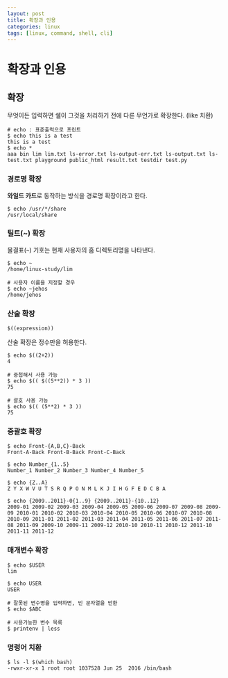 ```yaml
---
layout: post
title: 확장과 인용
categories: linux
tags: [linux, command, shell, cli]
---
```


# 확장과 인용
## 확장
무엇이든 입력하면 쉘이 그것을 처리하기 전에 다른 무언가로 확장한다. (like 치환)

```shell
# echo : 표준출력으로 프린트
$ echo this is a test
this is a test
$ echo *
aaa bin lim lim.txt ls-error.txt ls-output-err.txt ls-output.txt ls-test.txt playground public_html result.txt testdir test.py
```

### 경로명 확장
**와일드 카드**로 동작하는 방식을 경로명 확장이라고 한다.

```shell
$ echo /usr/*/share
/usr/local/share
```

### 틸트(~) 확장
물결표(`~`) 기호는 현재 사용자의 홈 디렉토리명을 나타낸다.

```shell
$ echo ~
/home/linux-study/lim

# 사용자 이름을 지정할 경우
$ echo ~jehos
/home/jehos
```

### 산술 확장
`$((expression))`

산술 확장은 정수만을 허용한다.
```shell
$ echo $((2+2))
4

# 중첩해서 사용 가능
$ echo $(( $((5**2)) * 3 ))
75

# 괄호 사용 가능
$ echo $(( (5**2) * 3 ))
75
```


### 중괄호 확장
```shell
$ echo Front-{A,B,C}-Back
Front-A-Back Front-B-Back Front-C-Back

$ echo Number_{1..5}
Number_1 Number_2 Number_3 Number_4 Number_5

$ echo {Z..A}
Z Y X W V U T S R Q P O N M L K J I H G F E D C B A

$ echo {2009..2011}-0{1..9} {2009..2011}-{10..12}
2009-01 2009-02 2009-03 2009-04 2009-05 2009-06 2009-07 2009-08 2009-09 2010-01 2010-02 2010-03 2010-04 2010-05 2010-06 2010-07 2010-08 2010-09 2011-01 2011-02 2011-03 2011-04 2011-05 2011-06 2011-07 2011-08 2011-09 2009-10 2009-11 2009-12 2010-10 2010-11 2010-12 2011-10 2011-11 2011-12
```

### 매개변수 확장
```shell
$ echo $USER
lim

$ echo USER
USER

# 잘못된 변수명을 입력하면, 빈 문자열을 반환
$ echo $ABC

# 사용가능한 변수 목록
$ printenv | less
```

### 명령어 치환
```shell
$ ls -l $(which bash)
-rwxr-xr-x 1 root root 1037528 Jun 25  2016 /bin/bash
```
